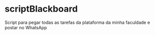 # scriptBlackboard
Script para pegar todas as tarefas da plataforma da minha faculdade e postar no WhatsApp

